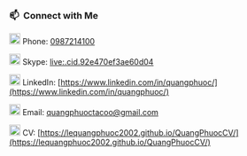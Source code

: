 
<!-- ## 👋 &nbsp;Hey there! I'm Phuoc -->


### 📫 &nbsp;Connect with Me

<img src="https://img.icons8.com/?size=100&id=jShwZ2RCyPSO&format=png&color=000000" alt="Phone" width="20" height="20"/> Phone: [0987214100](tel:0987214100)

<img src="https://img.icons8.com/?size=100&id=117566&format=png&color=000000" alt="Skype" width="20" height="20"/> Skype: [live:.cid.92e470ef3ae60d04](live:.cid.92e470ef3ae60d04)

<img src="https://img.icons8.com/fluent/48/000000/linkedin.png" alt="LinkedIn" width="20" height="20"/> LinkedIn: [https://www.linkedin.com/in/quangphuoc/](https://www.linkedin.com/in/quangphuoc/)

<img src="https://img.icons8.com/fluent/48/000000/mailing.png" alt="Email" width="20" height="20"/> Email: [quangphuoctacoo@gmail.com](mailto:quangphuoctacoo@gmail.com)

<img src="https://img.icons8.com/fluent/48/000000/resume.png" alt="CV" width="20" height="20"/> CV: [https://lequangphuoc2002.github.io/QuangPhuocCV/](https://lequangphuoc2002.github.io/QuangPhuocCV/)
